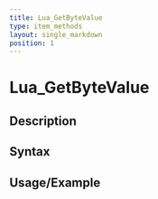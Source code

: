 ```yaml
---
title: Lua_GetByteValue
type: item_methods
layout: single_markdown
position: 1
---
```


# Lua_GetByteValue

## Description

## Syntax

## Usage/Example


